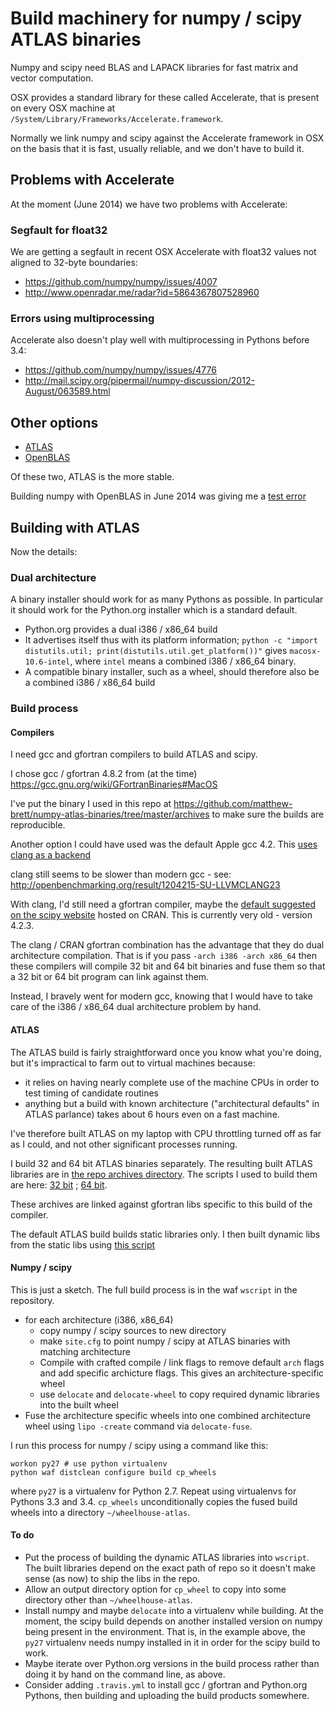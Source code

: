 # Build machinery for numpy / scipy ATLAS binaries

Numpy and scipy need BLAS and LAPACK libraries for fast matrix and vector
computation.

OSX provides a standard library for these called Accelerate, that is present
on every OSX machine at `/System/Library/Frameworks/Accelerate.framework`.

Normally we link numpy and scipy against the Accelerate framework in OSX on
the basis that it is fast, usually reliable, and we don't have to build it.

## Problems with Accelerate

At the moment (June 2014) we have two problems with Accelerate:

### Segfault for float32

We are getting a segfault in recent OSX Accelerate with float32 values not
aligned to 32-byte boundaries:

- https://github.com/numpy/numpy/issues/4007
- http://www.openradar.me/radar?id=5864367807528960

### Errors using multiprocessing

Accelerate also doesn't play well with multiprocessing in Pythons before 3.4:

- https://github.com/numpy/numpy/issues/4776
- http://mail.scipy.org/pipermail/numpy-discussion/2012-August/063589.html

## Other options

- [ATLAS](http://math-atlas.sourceforge.net)
- [OpenBLAS](http://www.openblas.net)

Of these two, ATLAS is the more stable.

Building numpy with OpenBLAS in June 2014 was giving me a [test
error](https://github.com/numpy/numpy/issues/4007#issuecomment-44901713)

## Building with ATLAS

Now the details:

### Dual architecture

A binary installer should work for as many Pythons as possible. In particular
it should work for the Python.org installer which is a standard default.

- Python.org provides a dual i386 / x86\_64 build
- It advertises itself thus with its platform information; `python -c "import
  distutils.util; print(distutils.util.get_platform())"` gives `macosx-10.6-intel`, where `intel` means a combined i386 / x86\_64 binary.
- A compatible binary installer, such as a wheel, should therefore also be a
  combined i386 / x86\_64 build

### Build process

#### Compilers

I need gcc and gfortran compilers to build ATLAS and scipy.

I chose gcc / gfortran 4.8.2 from (at the time)
https://gcc.gnu.org/wiki/GFortranBinaries#MacOS

I've put the binary I used in this repo at https://github.com/matthew-brett/numpy-atlas-binaries/tree/master/archives to make sure the builds are reproducible.

Another option I could have used was the default Apple gcc 4.2.  This [uses
clang as a
backend](https://support.enthought.com/entries/26184115-GCC-Clang-and-Cython-in-OS-X-10-9-Mavericks)

clang still seems to be slower than modern gcc - see:
http://openbenchmarking.org/result/1204215-SU-LLVMCLANG23

With clang, I'd still need a gfortran compiler, maybe the [default suggested on
the scipy website](http://www.scipy.org/scipylib/building/macosx.html) hosted
on CRAN.  This is currently very old - version 4.2.3.

The clang / CRAN gfortran combination has the advantage that they do dual
architecture compilation.  That is if you pass `-arch i386 -arch x86_64` then
these compilers will compile 32 bit and 64 bit binaries and fuse them so that
a 32 bit or 64 bit program can link against them.

Instead, I bravely went for modern gcc, knowing that I would have to take care
of the i386 / x86\_64 dual architecture problem by hand.

#### ATLAS

The ATLAS build is fairly straightforward once you know what you're doing, but
it's impractical to farm out to virtual machines because:

- it relies on having nearly complete use of the machine CPUs in order to
  test timing of candidate routines
- anything but a build with known architecture ("architectural defaults" in
  ATLAS parlance) takes about 6 hours even on a fast machine.

I've therefore built ATLAS on my laptop with CPU throttling turned off as far
as I could, and not other significant processes running.

I build 32 and 64 bit ATLAS binaries separately.  The resulting built ATLAS
libraries are in [the repo archives
directory](https://github.com/matthew-brett/numpy-atlas-binaries/tree/master/archives).
The scripts I used to build them are here: [32
bit](https://github.com/matthew-brett/numpy-atlas-binaries/blob/master/scripts/install_atlas_32_sse2.sh)
; [64
bit](https://github.com/matthew-brett/numpy-atlas-binaries/blob/master/scripts/install_atlas_64_sse2.sh).

These archives are linked against gfortran libs specific to this build of the
compiler.

The default ATLAS build builds static libraries only.  I then built dynamic
libs from the static libs using [this script](https://github.com/matthew-brett/numpy-atlas-binaries/blob/master/scripts/make_shared_atlas.py)

#### Numpy / scipy

This is just a sketch.  The full build process is in the waf
`wscript` in the repository.

- for each architecture (i386, x86\_64)
    - copy numpy / scipy sources to new directory
    - make `site.cfg` to point numpy / scipy at ATLAS binaries with matching
      architecture
    - Compile with crafted compile / link flags to remove default `arch` flags
      and add specific archicture flags.  This gives an architecture-specific
      wheel
    - use `delocate` and `delocate-wheel` to copy required dynamic libraries
      into the built wheel
- Fuse the architecture specific wheels into one combined architecture wheel
  using `lipo -create` command via `delocate-fuse`.

I run this process for numpy / scipy using a command like this:

    workon py27 # use python virtualenv
    python waf distclean configure build cp_wheels

where `py27` is a virtualenv for Python 2.7.  Repeat using virtualenvs for
Pythons 3.3 and 3.4.  `cp_wheels` unconditionally copies the fused build
wheels into a directory `~/wheelhouse-atlas`.

#### To do

- Put the process of building the dynamic ATLAS libraries into `wscript`.  The
  built libraries depend on the exact path of repo so it doesn't make sense
  (as now) to ship the libs in the repo.
- Allow an output directory option for `cp_wheel` to copy into some
  directory other than `~/wheelhouse-atlas`.
- Install numpy and maybe `delocate` into a virtualenv while building.  At the
  moment, the scipy build depends on another installed version on numpy being
  present in the environment. That is, in the example above, the `py27`
  virtualenv needs numpy installed in it in order for the scipy build to work.
- Maybe iterate over Python.org versions in the build process rather than
  doing it by hand on the command line, as above.
- Consider adding `.travis.yml` to install gcc / gfortran and Python.org
  Pythons, then building and uploading the build products somewhere.
